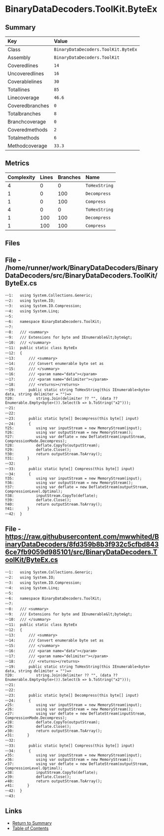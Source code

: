 ﻿# BinaryDataDecoders.ToolKit.ByteEx

## Summary

| Key             | Value                               |
| :-------------- | :---------------------------------- |
| Class           | `BinaryDataDecoders.ToolKit.ByteEx` |
| Assembly        | `BinaryDataDecoders.ToolKit`        |
| Coveredlines    | `14`                                |
| Uncoveredlines  | `16`                                |
| Coverablelines  | `30`                                |
| Totallines      | `85`                                |
| Linecoverage    | `46.6`                              |
| Coveredbranches | `0`                                 |
| Totalbranches   | `8`                                 |
| Branchcoverage  | `0`                                 |
| Coveredmethods  | `2`                                 |
| Totalmethods    | `6`                                 |
| Methodcoverage  | `33.3`                              |

## Metrics

| Complexity | Lines | Branches | Name          |
| :--------- | :---- | :------- | :------------ |
| 4          | 0     | 0        | `ToHexString` |
| 1          | 0     | 100      | `Decompress`  |
| 1          | 0     | 100      | `Compress`    |
| 4          | 0     | 0        | `ToHexString` |
| 1          | 100   | 100      | `Decompress`  |
| 1          | 100   | 100      | `Compress`    |

## Files

## File - /home/runner/work/BinaryDataDecoders/BinaryDataDecoders/src/BinaryDataDecoders.ToolKit/ByteEx.cs

```CSharp
〰1:   using System.Collections.Generic;
〰2:   using System.IO;
〰3:   using System.IO.Compression;
〰4:   using System.Linq;
〰5:   
〰6:   namespace BinaryDataDecoders.ToolKit;
〰7:   
〰8:   /// <summary>
〰9:   /// Extensions for byte and IEnumerable&lt;byte&gt;
〰10:  /// </summary>
〰11:  public static class ByteEx
〰12:  {
〰13:      /// <summary>
〰14:      /// Convert enumerable byte set as
〰15:      /// </summary>
〰16:      /// <param name="data"></param>
〰17:      /// <param name="delimiter"></param>
〰18:      /// <returns></returns>
〰19:      public static string ToHexString(this IEnumerable<byte> data, string delimiter = "")=>
‼20:          string.Join(delimiter ?? "", (data ?? Enumerable.Empty<byte>()).Select(b => b.ToString("x2")));
〰21:  
〰22:  
〰23:      public static byte[] Decompress(this byte[] input)
〰24:      {
‼25:          using var inputStream = new MemoryStream(input);
‼26:          using var outputStream = new MemoryStream();
‼27:          using var deflate = new DeflateStream(inputStream, CompressionMode.Decompress);
‼28:          deflate.CopyTo(outputStream);
‼29:          deflate.Close();
‼30:          return outputStream.ToArray();
‼31:      }
〰32:  
〰33:      public static byte[] Compress(this byte[] input)
〰34:      {
‼35:          using var inputStream = new MemoryStream(input);
‼36:          using var outputStream = new MemoryStream();
‼37:          using var deflate = new DeflateStream(outputStream, CompressionLevel.Optimal);
‼38:          inputStream.CopyTo(deflate);
‼39:          deflate.Close();
‼40:          return outputStream.ToArray();
‼41:      }
〰42:  }
```

## File - https://raw.githubusercontent.com/mwwhited/BinaryDataDecoders/8fd359b8b3f932c5cfbd8436ce7fb9059d985101/src/BinaryDataDecoders.ToolKit/ByteEx.cs

```CSharp
〰1:   using System.Collections.Generic;
〰2:   using System.IO;
〰3:   using System.IO.Compression;
〰4:   using System.Linq;
〰5:   
〰6:   namespace BinaryDataDecoders.ToolKit;
〰7:   
〰8:   /// <summary>
〰9:   /// Extensions for byte and IEnumerable&lt;byte&gt;
〰10:  /// </summary>
〰11:  public static class ByteEx
〰12:  {
〰13:      /// <summary>
〰14:      /// Convert enumerable byte set as
〰15:      /// </summary>
〰16:      /// <param name="data"></param>
〰17:      /// <param name="delimiter"></param>
〰18:      /// <returns></returns>
〰19:      public static string ToHexString(this IEnumerable<byte> data, string delimiter = "")=>
‼20:          string.Join(delimiter ?? "", (data ?? Enumerable.Empty<byte>()).Select(b => b.ToString("x2")));
〰21:  
〰22:  
〰23:      public static byte[] Decompress(this byte[] input)
〰24:      {
✔25:          using var inputStream = new MemoryStream(input);
✔26:          using var outputStream = new MemoryStream();
✔27:          using var deflate = new DeflateStream(inputStream, CompressionMode.Decompress);
✔28:          deflate.CopyTo(outputStream);
✔29:          deflate.Close();
✔30:          return outputStream.ToArray();
✔31:      }
〰32:  
〰33:      public static byte[] Compress(this byte[] input)
〰34:      {
✔35:          using var inputStream = new MemoryStream(input);
✔36:          using var outputStream = new MemoryStream();
✔37:          using var deflate = new DeflateStream(outputStream, CompressionLevel.Optimal);
✔38:          inputStream.CopyTo(deflate);
✔39:          deflate.Close();
✔40:          return outputStream.ToArray();
✔41:      }
〰42:  }
〰43:  
```

## Links

* [Return to Summary](Summary.md)
* [Table of Contents](../TOC.md)

